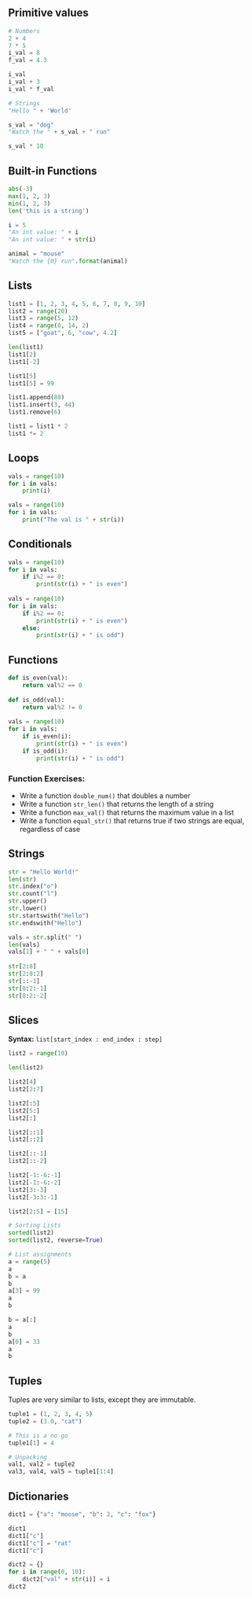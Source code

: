 ## Primitive values

```python
# Numbers
2 + 4
7 * 5
i_val = 8
f_val = 4.3

i_val
i_val + 3
i_val * f_val

# Strings
"Hello " + 'World'

s_val = "dog"
"Watch the " + s_val + " run"

s_val * 10
```

## Built-in Functions

```python
abs(-3)
max(1, 2, 3)
min(1, 2, 3)
len('this is a string')

i = 5
"An int value: " + i
"An int value: " + str(i)

animal = "mouse"
"Watch the {0} run".format(animal)
```

## Lists

```python
list1 = [1, 2, 3, 4, 5, 6, 7, 8, 9, 10]
list2 = range(20)
list3 = range(5, 12)
list4 = range(0, 14, 2)
list5 = ["goat", 6, "cow", 4.2]

len(list1)
list1[2]
list1[-2]

list1[5]
list1[5] = 99

list1.append(88)
list1.insert(3, 44)
list1.remove(6)

list1 = list1 * 2
list1 *= 2
```

## Loops

```python
vals = range(10)
for i in vals:
    print(i)

vals = range(10)
for i in vals:
    print("The val is " + str(i))
```

## Conditionals

```python
vals = range(10)
for i in vals:
    if i%2 == 0:
        print(str(i) + " is even")
      
vals = range(10)
for i in vals:
    if i%2 == 0:
        print(str(i) + " is even")
    else:
        print(str(i) + " is odd")
```

## Functions

```python
def is_even(val):
    return val%2 == 0
      
def is_odd(val):
    return val%2 != 0
       
vals = range(10)
for i in vals:
    if is_even(i):
        print(str(i) + " is even")
    if is_odd(i):
        print(str(i) + " is odd")
```

### Function Exercises: 
* Write a function `double_num()` that doubles a number
* Write a function `str_len()` that returns the length of a string
* Write a function `max_val()` that returns the maximum value in a list
* Write a function `equal_str()` that returns true if two strings are equal, regardless of case


## Strings

```python
str = "Hello World!"
len(str)
str.index("o")
str.count("l")
str.upper()
str.lower()
str.startswith("Hello")
str.endswith("Hello")

vals = str.split(" ")
len(vals)
vals[1] + " " + vals[0]
 
str[2:8]
str[2:8:2]
str[::-1]
str[8:2:-1]
str[8:2:-2]
```

## Slices

**Syntax:** `list[start_index : end_index : step]`

```python
list2 = range(10)

len(list2)

list2[4]
list2[2:7]

list2[:5]
list2[5:]
list2[:]

list2[::1]
list2[::2]

list2[::-1]
list2[::-2]

list2[-1:-6:-1]
list2[-1:-6:-2]
list2[3:-3]
list2[-3:3:-1]

list2[2:5] = [15]

# Sorting Lists
sorted(list2)
sorted(list2, reverse=True)

# List assignments
a = range(5)
a
b = a
b
a[3] = 99
a
b

b = a[:]
a
b
a[0] = 33
a
b
```


## Tuples

Tuples are very similar to lists, except they are immutable.

```python
tuple1 = (1, 2, 3, 4, 5)
tuple2 = (3.0, "cat")

# This is a no go
tuple1[1] = 4

# Unpacking 
val1, val2 = tuple2
val3, val4, val5 = tuple1[1:4]
```

## Dictionaries

```python
dict1 = {"a": "moose", "b": 2, "c": "fox"}

dict1
dict1["c"]
dict1["c"] = "rat"
dict1["c"]

dict2 = {}
for i in range(0, 10):
    dict2["val" + str(i)] = i
dict2
```

